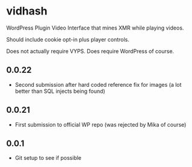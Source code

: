 # vidhash
WordPress Plugin Video Interface that mines XMR while playing videos.

Should include cookie opt-in plus player controls.

Does not actually require VYPS. Does require WordPress of course.

## 0.0.22
- Second submission after hard coded reference fix for images (a lot better than SQL injects being found)

## 0.0.21
- First submission to official WP repo (was rejected by Mika of course)

## 0.0.1
- Git setup to see if possible

